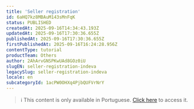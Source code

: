 ```yaml
---
title: 'Seller registration'
id: 6aHQ7kz8MBAuM143sMnFqK
status: PUBLISHED
createdAt: 2025-09-16T14:34:43.193Z
updatedAt: 2025-09-16T17:30:36.655Z
publishedAt: 2025-09-16T17:30:36.655Z
firstPublishedAt: 2025-09-16T16:24:28.956Z
contentType: tutorial
productTeam: Others
author: 2AhArvGNSPKwUAd8GOz0iU
slugEN: seller-registration-indeva
legacySlug: seller-registration-indeva
locale: en
subcategoryId: 1acPW0OHXq4PjbQUFVrNrY
---
```


> ℹ️ This content is only available in Portuguese. [Click here](/pt/tutorial/cadastro-de-vendedor-indeva--6aHQ7kz8MBAuM143sMnFqK) to access it.
